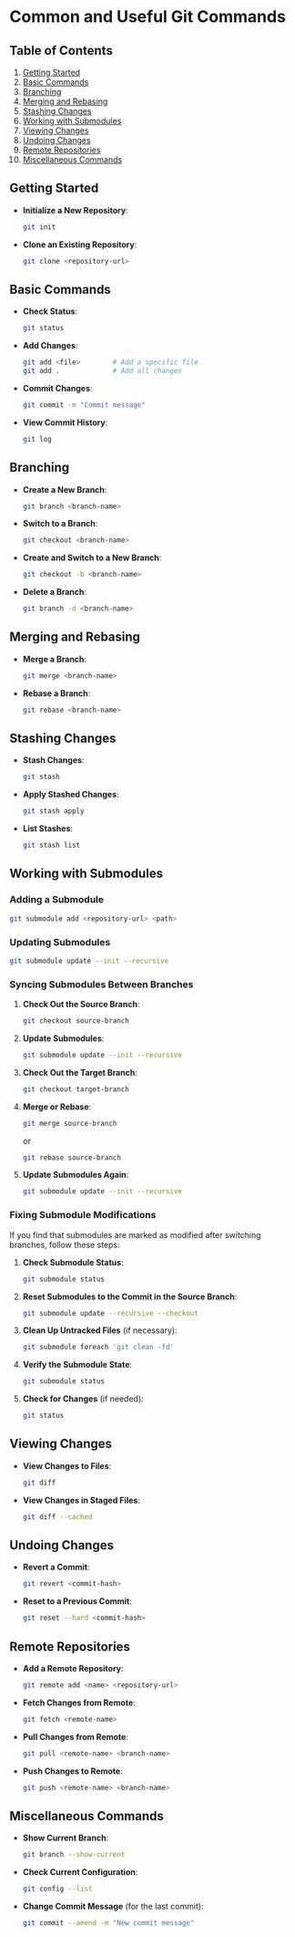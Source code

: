 # Common and Useful Git Commands

## Table of Contents
1. [Getting Started](#getting-started)
2. [Basic Commands](#basic-commands)
3. [Branching](#branching)
4. [Merging and Rebasing](#merging-and-rebasing)
5. [Stashing Changes](#stashing-changes)
6. [Working with Submodules](#working-with-submodules)
7. [Viewing Changes](#viewing-changes)
8. [Undoing Changes](#undoing-changes)
9. [Remote Repositories](#remote-repositories)
10. [Miscellaneous Commands](#miscellaneous-commands)

## Getting Started
- **Initialize a New Repository**:
  ```bash
  git init
  ```

- **Clone an Existing Repository**:
  ```bash
  git clone <repository-url>
  ```

## Basic Commands
- **Check Status**:
  ```bash
  git status
  ```

- **Add Changes**:
  ```bash
  git add <file>        # Add a specific file
  git add .             # Add all changes
  ```

- **Commit Changes**:
  ```bash
  git commit -m "Commit message"
  ```

- **View Commit History**:
  ```bash
  git log
  ```

## Branching
- **Create a New Branch**:
  ```bash
  git branch <branch-name>
  ```

- **Switch to a Branch**:
  ```bash
  git checkout <branch-name>
  ```

- **Create and Switch to a New Branch**:
  ```bash
  git checkout -b <branch-name>
  ```

- **Delete a Branch**:
  ```bash
  git branch -d <branch-name>
  ```

## Merging and Rebasing
- **Merge a Branch**:
  ```bash
  git merge <branch-name>
  ```

- **Rebase a Branch**:
  ```bash
  git rebase <branch-name>
  ```

## Stashing Changes
- **Stash Changes**:
  ```bash
  git stash
  ```

- **Apply Stashed Changes**:
  ```bash
  git stash apply
  ```

- **List Stashes**:
  ```bash
  git stash list
  ```

## Working with Submodules
### Adding a Submodule
```bash
git submodule add <repository-url> <path>
```

### Updating Submodules
```bash
git submodule update --init --recursive
```

### Syncing Submodules Between Branches
1. **Check Out the Source Branch**:
   ```bash
   git checkout source-branch
   ```
2. **Update Submodules**:
   ```bash
   git submodule update --init --recursive
   ```
3. **Check Out the Target Branch**:
   ```bash
   git checkout target-branch
   ```
4. **Merge or Rebase**:
   ```bash
   git merge source-branch
   ```
   or
   ```bash
   git rebase source-branch
   ```
5. **Update Submodules Again**:
   ```bash
   git submodule update --init --recursive
   ```

### Fixing Submodule Modifications
If you find that submodules are marked as modified after switching branches, follow these steps:

1. **Check Submodule Status**:
   ```bash
   git submodule status
   ```

2. **Reset Submodules to the Commit in the Source Branch**:
   ```bash
   git submodule update --recursive --checkout
   ```

3. **Clean Up Untracked Files** (if necessary):
   ```bash
   git submodule foreach 'git clean -fd'
   ```

4. **Verify the Submodule State**:
   ```bash
   git submodule status
   ```

5. **Check for Changes** (if needed):
   ```bash
   git status
   ```

## Viewing Changes
- **View Changes to Files**:
  ```bash
  git diff
  ```

- **View Changes in Staged Files**:
  ```bash
  git diff --cached
  ```

## Undoing Changes
- **Revert a Commit**:
  ```bash
  git revert <commit-hash>
  ```

- **Reset to a Previous Commit**:
  ```bash
  git reset --hard <commit-hash>
  ```

## Remote Repositories
- **Add a Remote Repository**:
  ```bash
  git remote add <name> <repository-url>
  ```

- **Fetch Changes from Remote**:
  ```bash
  git fetch <remote-name>
  ```

- **Pull Changes from Remote**:
  ```bash
  git pull <remote-name> <branch-name>
  ```

- **Push Changes to Remote**:
  ```bash
  git push <remote-name> <branch-name>
  ```

## Miscellaneous Commands
- **Show Current Branch**:
  ```bash
  git branch --show-current
  ```

- **Check Current Configuration**:
  ```bash
  git config --list
  ```

- **Change Commit Message** (for the last commit):
  ```bash
  git commit --amend -m "New commit message"
  ```

